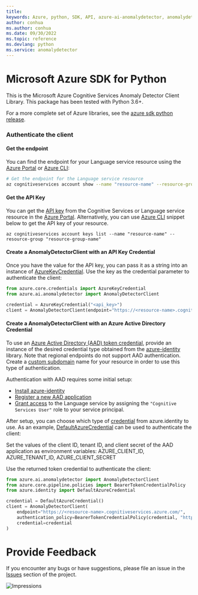 ```yaml
---
title: 
keywords: Azure, python, SDK, API, azure-ai-anomalydetector, anomalydetector
author: conhua
ms.author: conhua
ms.date: 09/30/2022
ms.topic: reference
ms.devlang: python
ms.service: anomalydetector
---
```

# Microsoft Azure SDK for Python

This is the Microsoft Azure Cognitive Services Anomaly Detector Client Library.
This package has been tested with Python 3.6+.

For a more complete set of Azure libraries, see the
[azure sdk python release](https://aka.ms/azsdk/python/all).

### Authenticate the client

#### Get the endpoint

You can find the endpoint for your Language service resource using the
[Azure Portal][azure_portal_get_endpoint]
or [Azure CLI][azure_cli_endpoint_lookup]:

```bash
# Get the endpoint for the Language service resource
az cognitiveservices account show --name "resource-name" --resource-group "resource-group-name" --query "properties.endpoint"
```

#### Get the API Key

You can get the [API key][cognitive_authentication_api_key] from the Cognitive Services or Language service resource in the [Azure Portal][azure_portal_get_endpoint].
Alternatively, you can use [Azure CLI][azure_cli_endpoint_lookup] snippet below to get the API key of your resource.

`az cognitiveservices account keys list --name "resource-name" --resource-group "resource-group-name"`

#### Create a AnomalyDetectorClient with an API Key Credential

Once you have the value for the API key, you can pass it as a string into an instance of [AzureKeyCredential][azure-key-credential]. Use the key as the credential parameter
to authenticate the client:

```python
from azure.core.credentials import AzureKeyCredential
from azure.ai.anomalydetector import AnomalyDetectorClient

credential = AzureKeyCredential("<api_key>")
client = AnomalyDetectorClient(endpoint="https://<resource-name>.cognitiveservices.azure.com/", credential=credential)
```

#### Create a AnomalyDetectorClient with an Azure Active Directory Credential

To use an [Azure Active Directory (AAD) token credential][cognitive_authentication_aad],
provide an instance of the desired credential type obtained from the
[azure-identity][azure_identity_credentials] library.
Note that regional endpoints do not support AAD authentication. Create a [custom subdomain][custom_subdomain]
name for your resource in order to use this type of authentication.

Authentication with AAD requires some initial setup:

- [Install azure-identity][install_azure_identity]
- [Register a new AAD application][register_aad_app]
- [Grant access][grant_role_access] to the Language service by assigning the `"Cognitive Services User"` role to your service principal.

After setup, you can choose which type of [credential][azure_identity_credentials] from azure.identity to use.
As an example, [DefaultAzureCredential][default_azure_credential]
can be used to authenticate the client:

Set the values of the client ID, tenant ID, and client secret of the AAD application as environment variables:
AZURE_CLIENT_ID, AZURE_TENANT_ID, AZURE_CLIENT_SECRET

Use the returned token credential to authenticate the client:

```python
from azure.ai.anomalydetector import AnomalyDetectorClient
from azure.core.pipeline.policies import BearerTokenCredentialPolicy
from azure.identity import DefaultAzureCredential

credential = DefaultAzureCredential()
client = AnomalyDetectorClient(
    endpoint="https://<resource-name>.cognitiveservices.azure.com/",
    authentication_policy=BearerTokenCredentialPolicy(credential, "https://cognitiveservices.azure.com/.default"),
    credential=credential
)
```

# Provide Feedback

If you encounter any bugs or have suggestions, please file an issue in the
[Issues](https://github.com/Azure/azure-sdk-for-python/issues)
section of the project.

![Impressions](https://azure-sdk-impressions.azurewebsites.net/api/impressions/azure-sdk-for-python%2Fazure-ai-anomalydetector%2FREADME.png)

<!-- LINKS -->

[azure_cli_endpoint_lookup]: /cli/azure/cognitiveservices/account?view=azure-cli-latest#az-cognitiveservices-account-show
[azure_portal_get_endpoint]: /azure/cognitive-services/cognitive-services-apis-create-account?tabs=multiservice%2Cwindows#get-the-keys-for-your-resource
[cognitive_authentication]: /azure/cognitive-services/authentication
[cognitive_authentication_api_key]: /azure/cognitive-services/cognitive-services-apis-create-account?tabs=multiservice%2Cwindows#get-the-keys-for-your-resource
[install_azure_identity]: https://github.com/Azure/azure-sdk-for-python/tree/main/sdk/identity/azure-identity#install-the-package
[register_aad_app]: /azure/cognitive-services/authentication#assign-a-role-to-a-service-principal
[grant_role_access]: /azure/cognitive-services/authentication#assign-a-role-to-a-service-principal
[cognitive_custom_subdomain]: /azure/cognitive-services/cognitive-services-custom-subdomains
[custom_subdomain]: /azure/cognitive-services/authentication#create-a-resource-with-a-custom-subdomain
[cognitive_authentication_aad]: /azure/cognitive-services/authentication#authenticate-with-azure-active-directory
[azure_identity_credentials]: https://github.com/Azure/azure-sdk-for-python/tree/main/sdk/identity/azure-identity#credentials
[default_azure_credential]: https://github.com/Azure/azure-sdk-for-python/tree/main/sdk/identity/azure-identity#defaultazurecredential
[azure-key-credential]: https://aka.ms/azsdk-python-core-azurekeycredential

